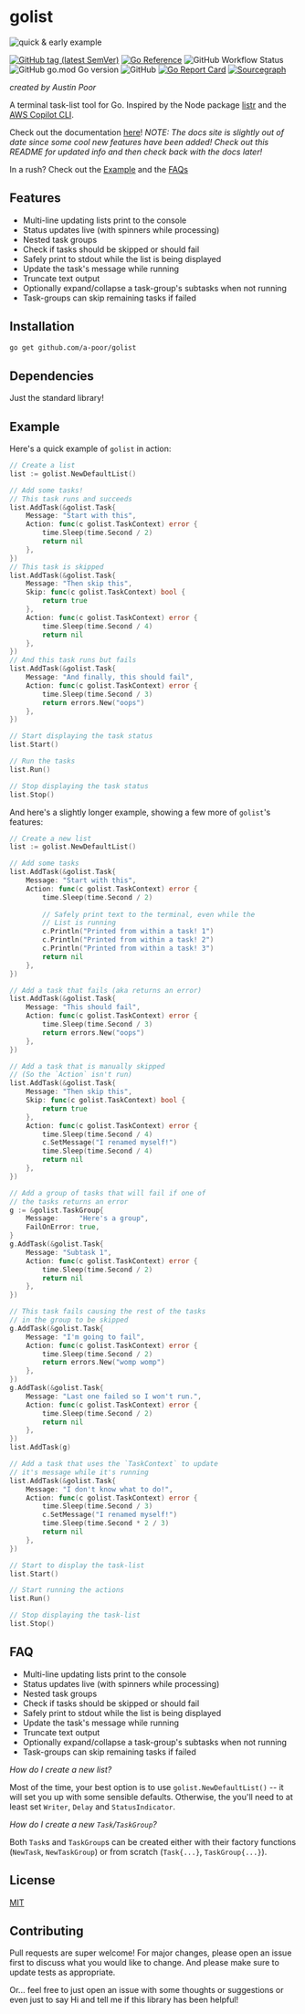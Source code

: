 # golist

![quick & early example](docs/assets/demo.gif)

[![GitHub tag (latest SemVer)](https://img.shields.io/github/v/tag/a-poor/golist?label=Version&style=flat-square)](https://pkg.go.dev/github.com/a-poor/golist)
[![Go Reference](https://pkg.go.dev/badge/github.com/a-poor/golist.svg)](https://pkg.go.dev/github.com/a-poor/golist)
![GitHub Workflow Status](https://img.shields.io/github/workflow/status/a-poor/golist/Go?style=flat-square)
![GitHub go.mod Go version](https://img.shields.io/github/go-mod/go-version/a-poor/golist?style=flat-square)
![GitHub](https://img.shields.io/github/license/a-poor/golist?style=flat-square)
[![Go Report Card](https://goreportcard.com/badge/github.com/a-poor/golist)](https://goreportcard.com/report/github.com/a-poor/golist)
[![Sourcegraph](https://sourcegraph.com/github.com/a-poor/golist/-/badge.svg)](https://sourcegraph.com/github.com/a-poor/golist?badge)

_created by Austin Poor_

A terminal task-list tool for Go. Inspired by the Node package [listr](https://www.npmjs.com/package/listr) and the [AWS Copilot CLI](https://github.com/aws/copilot-cli).

Check out the documentation [here](https://a-poor.github.io/golist)! _NOTE: The docs site is slightly out of date since some cool new features have been added! Check out this README for updated info and then check back with the docs later!_

In a rush? Check out the [Example](##Example) and the [FAQs](##FAQ)

## Features
* Multi-line updating lists print to the console
* Status updates live (with spinners while processing)
* Nested task groups
* Check if tasks should be skipped or should fail
* Safely print to stdout while the list is being displayed
* Update the task's message while running
* Truncate text output
* Optionally expand/collapse a task-group's subtasks when not running
* Task-groups can skip remaining tasks if failed

## Installation

```sh
go get github.com/a-poor/golist
```

## Dependencies

Just the standard library!

## Example

Here's a quick example of `golist` in action:

```go
// Create a list
list := golist.NewDefaultList()

// Add some tasks!
// This task runs and succeeds
list.AddTask(&golist.Task{
    Message: "Start with this",
    Action: func(c golist.TaskContext) error {
        time.Sleep(time.Second / 2)
        return nil
    },
})
// This task is skipped
list.AddTask(&golist.Task{
    Message: "Then skip this",
    Skip: func(c golist.TaskContext) bool {
        return true
    },
    Action: func(c golist.TaskContext) error {
        time.Sleep(time.Second / 4)
        return nil
    },
})
// And this task runs but fails
list.AddTask(&golist.Task{
    Message: "And finally, this should fail",
    Action: func(c golist.TaskContext) error {
        time.Sleep(time.Second / 3)
        return errors.New("oops")
    },
})

// Start displaying the task status
list.Start()

// Run the tasks
list.Run()

// Stop displaying the task status
list.Stop()
```

And here's a slightly longer example, showing a few more of `golist`'s features:

```go
// Create a new list
list := golist.NewDefaultList()

// Add some tasks
list.AddTask(&golist.Task{
    Message: "Start with this",
    Action: func(c golist.TaskContext) error {
        time.Sleep(time.Second / 2)
        
        // Safely print text to the terminal, even while the
        // List is running
        c.Println("Printed from within a task! 1")
        c.Println("Printed from within a task! 2")
        c.Println("Printed from within a task! 3")
        return nil
    },
})

// Add a task that fails (aka returns an error)
list.AddTask(&golist.Task{
    Message: "This should fail",
    Action: func(c golist.TaskContext) error {
        time.Sleep(time.Second / 3)
        return errors.New("oops")
    },
})

// Add a task that is manually skipped
// (So the `Action` isn't run)
list.AddTask(&golist.Task{
    Message: "Then skip this",
    Skip: func(c golist.TaskContext) bool {
        return true
    },
    Action: func(c golist.TaskContext) error {
        time.Sleep(time.Second / 4)
        c.SetMessage("I renamed myself!")
        time.Sleep(time.Second / 4)
        return nil
    },
})

// Add a group of tasks that will fail if one of
// the tasks returns an error
g := &golist.TaskGroup{
    Message:     "Here's a group",
    FailOnError: true,
}
g.AddTask(&golist.Task{
    Message: "Subtask 1",
    Action: func(c golist.TaskContext) error {
        time.Sleep(time.Second / 2)
        return nil
    },
})

// This task fails causing the rest of the tasks
// in the group to be skipped
g.AddTask(&golist.Task{
    Message: "I'm going to fail",
    Action: func(c golist.TaskContext) error {
        time.Sleep(time.Second / 2)
        return errors.New("womp womp")
    },
})
g.AddTask(&golist.Task{
    Message: "Last one failed so I won't run.",
    Action: func(c golist.TaskContext) error {
        time.Sleep(time.Second / 2)
        return nil
    },
})
list.AddTask(g)

// Add a task that uses the `TaskContext` to update
// it's message while it's running
list.AddTask(&golist.Task{
    Message: "I don't know what to do!",
    Action: func(c golist.TaskContext) error {
        time.Sleep(time.Second / 3)
        c.SetMessage("I renamed myself!")
        time.Sleep(time.Second * 2 / 3)
        return nil
    },
})

// Start to display the task-list
list.Start()

// Start running the actions
list.Run()

// Stop displaying the task-list
list.Stop()
```

## FAQ

* Multi-line updating lists print to the console
* Status updates live (with spinners while processing)
* Nested task groups
* Check if tasks should be skipped or should fail
* Safely print to stdout while the list is being displayed
* Update the task's message while running
* Truncate text output
* Optionally expand/collapse a task-group's subtasks when not running
* Task-groups can skip remaining tasks if failed

_How do I create a new list?_

Most of the time, your best option is to use `golist.NewDefaultList()` -- it will set you up with some sensible defaults. Otherwise, the you'll need to at least set `Writer`, `Delay` and `StatusIndicator`.

_How do I create a new `Task`/`TaskGroup`?_

Both `Task`s and `TaskGroup`s can be created either with their factory functions (`NewTask`, `NewTaskGroup`) or from scratch (`Task{...}`, `TaskGroup{...}`).

## License

[MIT](./LICENSE)

## Contributing

Pull requests are super welcome! For major changes, please open an issue first to discuss what you would like to change. And please make sure to update tests as appropriate.

Or... feel free to just open an issue with some thoughts or suggestions or even just to say Hi and tell me if this library has been helpful!

